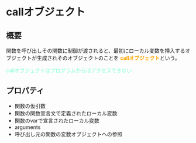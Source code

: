 # callオブジェクト

## 概要

関数を呼び出しその関数に制御が渡されると、最初にローカル変数を挿入するオブジェクトが生成されそのオブジェクトのことを <font color = "Orange">**callオブジェクト**</font>という。

<font color = "Aquamarine">callオブジェクトはプログラムからはアクセスできない</font>

## プロパティ

- 関数の仮引数
- 関数の関数宣言文で定義されたローカル変数
- 関数のvarで宣言されたローカル変数
- arguments
- 呼び出し元の関数の変数オブジェクトへの参照
